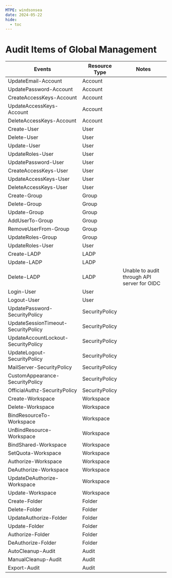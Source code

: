 ```yaml
---
MTPE: windsonsea
date: 2024-05-22
hide:
  - toc
---
```


# Audit Items of Global Management

| Events | Resource Type | Notes |
| --- | --- | --- |
| UpdateEmail-Account | Account | |
| UpdatePassword-Account | Account | |
| CreateAccessKeys-Account | Account | |
| UpdateAccessKeys-Account | Account | |
| DeleteAccessKeys-Account | Account | |
| Create-User | User | |
| Delete-User | User | |
| Update-User | User | |
| UpdateRoles-User | User | |
| UpdatePassword-User | User | |
| CreateAccessKeys-User | User | |
| UpdateAccessKeys-User | User | |
| DeleteAccessKeys-User | User | |
| Create-Group | Group | |
| Delete-Group | Group | |
| Update-Group | Group | |
| AddUserTo-Group | Group | |
| RemoveUserFrom-Group | Group | |
| UpdateRoles-Group | Group | |
| UpdateRoles-User | User | |
| Create-LADP | LADP | |
| Update-LADP | LADP | |
| Delete-LADP | LADP | Unable to audit through API server for OIDC |
| Login-User | User | |
| Logout-User | User | |
| UpdatePassword-SecurityPolicy | SecurityPolicy | |
| UpdateSessionTimeout-SecurityPolicy | SecurityPolicy | |
| UpdateAccountLockout-SecurityPolicy | SecurityPolicy | |
| UpdateLogout-SecurityPolicy | SecurityPolicy | |
| MailServer-SecurityPolicy | SecurityPolicy | |
| CustomAppearance-SecurityPolicy | SecurityPolicy | |
| OfficialAuthz-SecurityPolicy | SecurityPolicy | |
| Create-Workspace | Workspace | |
| Delete-Workspace | Workspace | |
| BindResourceTo-Workspace | Workspace | |
| UnBindResource-Workspace | Workspace | |
| BindShared-Workspace | Workspace | |
| SetQuota-Workspace | Workspace | |
| Authorize-Workspace | Workspace | |
| DeAuthorize-Workspace | Workspace | |
| UpdateDeAuthorize-Workspace | Workspace | |
| Update-Workspace | Workspace | |
| Create-Folder | Folder | |
| Delete-Folder | Folder | |
| UpdateAuthorize-Folder | Folder | |
| Update-Folder | Folder | |
| Authorize-Folder | Folder | |
| DeAuthorize-Folder | Folder | |
| AutoCleanup-Audit | Audit | |
| ManualCleanup-Audit | Audit | |
| Export-Audit | Audit | |
